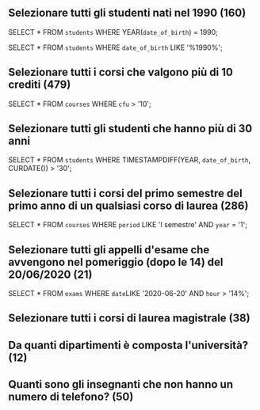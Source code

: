 ## Selezionare tutti gli studenti nati nel 1990 (160)

SELECT * FROM `students` WHERE YEAR(`date_of_birth`) = 1990;

<!-- OPPURE -->

SELECT * FROM `students` WHERE `date_of_birth` LIKE '%1990%';

## Selezionare tutti i corsi che valgono più di 10 crediti (479)

SELECT * FROM `courses` WHERE `cfu` > '10';

## Selezionare tutti gli studenti che hanno più di 30 anni

<!-- NEL WHERE
TIMESTAMPDIFF(unità, datetime_expr1, datetime_expr2) + CURDATE() per datetime_expr2 -->
SELECT * FROM `students` WHERE TIMESTAMPDIFF(YEAR, `date_of_birth`, CURDATE()) > '30';

## Selezionare tutti i corsi del primo semestre del primo anno di un qualsiasi corso di laurea (286)

SELECT * FROM `courses` WHERE `period` LIKE 'I semestre' AND `year` = '1';

## Selezionare tutti gli appelli d'esame che avvengono nel pomeriggio (dopo le 14) del 20/06/2020 (21)

SELECT * FROM `exams` WHERE `date`LIKE '2020-06-20' AND `hour` > '14%';

## Selezionare tutti i corsi di laurea magistrale (38)
## Da quanti dipartimenti è composta l'università? (12)
## Quanti sono gli insegnanti che non hanno un numero di telefono? (50)